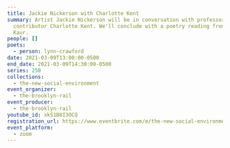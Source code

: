 ```yaml
---
title: Jackie Nickerson with Charlotte Kent
summary: Artist Jackie Nickerson will be in conversation with professor and Rail
  contributor Charlotte Kent. We'll conclude with a poetry reading from Jasmin
  Kaur.
people: []
poets:
  - person: lynn-crawford
date: 2021-03-09T13:00:00-0500
end_date: 2021-03-09T14:30:00-0500
series: 250
collections:
  - the-new-social-environment
event_organizer:
  - the-brooklyn-rail
event_producer:
  - the-brooklyn-rail
youtube_id: xkS1B8I3OCQ
registration_url: https://www.eventbrite.com/e/the-new-social-environment-250-jackie-nickerson-tickets-144472811067
event_platform:
  - zoom
---
```

